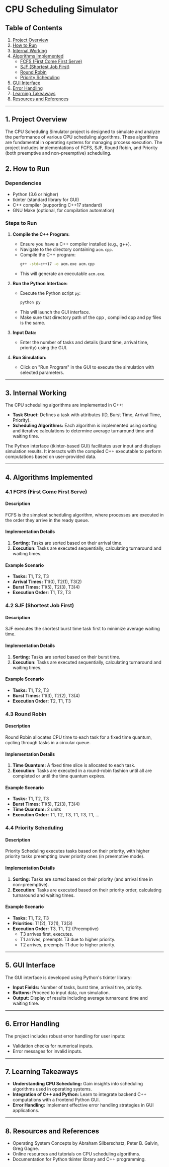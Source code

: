 # CPU Scheduling Simulator

## Table of Contents
1. [Project Overview](#1-project-overview)
2. [How to Run](#2-how-to-run)
3. [Internal Working](#3-internal-working)
4. [Algorithms Implemented](#4-algorithms-implemented)
   - [FCFS (First Come First Serve)](#41-fcfs-first-come-first-serve)
   - [SJF (Shortest Job First)](#42-sjf-shortest-job-first)
   - [Round Robin](#43-round-robin)
   - [Priority Scheduling](#44-priority-scheduling)
5. [GUI Interface](#5-gui-interface)
6. [Error Handling](#6-error-handling)
7. [Learning Takeaways](#7-learning-takeaways)
8. [Resources and References](#8-resources-and-references)

---

## 1. Project Overview
The CPU Scheduling Simulator project is designed to simulate and analyze the performance of various CPU scheduling algorithms. These algorithms are fundamental in operating systems for managing process execution. The project includes implementations of FCFS, SJF, Round Robin, and Priority (both preemptive and non-preemptive) scheduling.

## 2. How to Run
### Dependencies
- Python (3.6 or higher)
- tkinter (standard library for GUI)
- C++ compiler (supporting C++17 standard)
- GNU Make (optional, for compilation automation)

### Steps to Run
1. **Compile the C++ Program:**
   - Ensure you have a C++ compiler installed (e.g., g++).
   - Navigate to the directory containing `acm.cpp`.
   - Compile the C++ program:
     ```bash
     g++ -std=c++17 -o acm.exe acm.cpp
     ```
   - This will generate an executable `acm.exe`.

2. **Run the Python Interface:**
   - Execute the Python script `py`:
     ```bash
     python py
     ```
   - This will launch the GUI interface.
   - Make sure that directory path of the cpp , compiled cpp and py files is the same.

3. **Input Data:**
   - Enter the number of tasks and details (burst time, arrival time, priority) using the GUI.

4. **Run Simulation:**
   - Click on "Run Program" in the GUI to execute the simulation with selected parameters.

---

## 3. Internal Working
The CPU scheduling algorithms are implemented in C++:
- **Task Struct:** Defines a task with attributes (ID, Burst Time, Arrival Time, Priority).
- **Scheduling Algorithms:** Each algorithm is implemented using sorting and iterative calculations to determine average turnaround time and waiting time.

The Python interface (tkinter-based GUI) facilitates user input and displays simulation results. It interacts with the compiled C++ executable to perform computations based on user-provided data.

---

## 4. Algorithms Implemented

### 4.1 FCFS (First Come First Serve)
#### Description
FCFS is the simplest scheduling algorithm, where processes are executed in the order they arrive in the ready queue.

#### Implementation Details
1. **Sorting:** Tasks are sorted based on their arrival time.
2. **Execution:** Tasks are executed sequentially, calculating turnaround and waiting times.

#### Example Scenario
- **Tasks:** T1, T2, T3
- **Arrival Times:** T1(0), T2(1), T3(2)
- **Burst Times:** T1(5), T2(3), T3(4)
- **Execution Order:** T1, T2, T3

### 4.2 SJF (Shortest Job First)
#### Description
SJF executes the shortest burst time task first to minimize average waiting time.

#### Implementation Details
1. **Sorting:** Tasks are sorted based on their burst time.
2. **Execution:** Tasks are executed sequentially, calculating turnaround and waiting times.

#### Example Scenario
- **Tasks:** T1, T2, T3
- **Burst Times:** T1(3), T2(2), T3(4)
- **Execution Order:** T2, T1, T3

### 4.3 Round Robin
#### Description
Round Robin allocates CPU time to each task for a fixed time quantum, cycling through tasks in a circular queue.

#### Implementation Details
1. **Time Quantum:** A fixed time slice is allocated to each task.
2. **Execution:** Tasks are executed in a round-robin fashion until all are completed or until the time quantum expires.

#### Example Scenario
- **Tasks:** T1, T2, T3
- **Burst Times:** T1(5), T2(3), T3(4)
- **Time Quantum:** 2 units
- **Execution Order:** T1, T2, T3, T1, T3, T1, ...

### 4.4 Priority Scheduling
#### Description
Priority Scheduling executes tasks based on their priority, with higher priority tasks preempting lower priority ones (in preemptive mode).

#### Implementation Details
1. **Sorting:** Tasks are sorted based on their priority (and arrival time in non-preemptive).
2. **Execution:** Tasks are executed based on their priority order, calculating turnaround and waiting times.

#### Example Scenario
- **Tasks:** T1, T2, T3
- **Priorities:** T1(2), T2(1), T3(3)
- **Execution Order:** T3, T1, T2 (Preemptive)
   - T3 arrives first, executes.
   - T1 arrives, preempts T3 due to higher priority.
   - T2 arrives, preempts T1 due to higher priority.

---

## 5. GUI Interface
The GUI interface is developed using Python's tkinter library:
- **Input Fields:** Number of tasks, burst time, arrival time, priority.
- **Buttons:** Proceed to input data, run simulation.
- **Output:** Display of results including average turnaround time and waiting time.

---

## 6. Error Handling
The project includes robust error handling for user inputs:
- Validation checks for numerical inputs.
- Error messages for invalid inputs.

---

## 7. Learning Takeaways
- **Understanding CPU Scheduling:** Gain insights into scheduling algorithms used in operating systems.
- **Integration of C++ and Python:** Learn to integrate backend C++ computations with a frontend Python GUI.
- **Error Handling:** Implement effective error handling strategies in GUI applications.

---

## 8. Resources and References
- Operating System Concepts by Abraham Silberschatz, Peter B. Galvin, Greg Gagne.
- Online resources and tutorials on CPU scheduling algorithms.
- Documentation for Python tkinter library and C++ programming.

